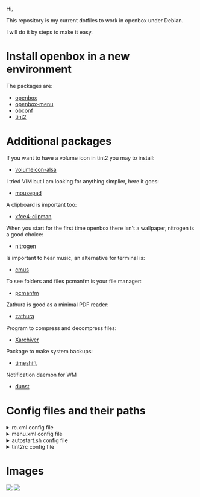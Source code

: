 Hi,

This repository is my current dotfiles to work in openbox under Debian.

I will do it by steps to make it easy.

# Install openbox in a new environment

The packages are:

- [openbox](https://packages.debian.org/bullseye/openbox)
- [openbox-menu](https://packages.debian.org/bullseye/openbox-menu)
- [obconf](https://packages.debian.org/bullseye/obconf)
- [tint2](https://packages.debian.org/bullseye/tint2)

# Additional packages

If you want to have a volume icon in tint2 you may to install:

- [volumeicon-alsa](https://packages.debian.org/bullseye/volumeicon-alsa)

I tried VIM but I am looking for anything simplier, here it goes:

- [mousepad](https://packages.debian.org/bullseye/mousepad)

A clipboard is important too:

- [xfce4-clipman](https://packages.debian.org/bullseye/xfce4-clipman)

When you start for the first time openbox there isn't a wallpaper, nitrogen is a good choice:

- [nitrogen](https://packages.debian.org/bullseye/nitrogen)

Is important to hear music, an alternative for terminal is:

- [cmus](https://packages.debian.org/bullseye/cmus)

To see folders and files pcmanfm is your file manager:

- [pcmanfm](https://packages.debian.org/bullseye/pcmanfm)

Zathura is good as a minimal PDF reader:

- [zathura](https://packages.debian.org/bullseye/zathura)

Program to compress and decompress files:

- [Xarchiver](https://packages.debian.org/bullseye/xarchiver)

Package to make system backups:

- [timeshift](https://packages.debian.org/bullseye/timeshift)

Notification daemon for WM

- [dunst](https://packages.debian.org/bullseye/dunst)

# Config files and their paths

<details><summary>rc.xml config file</summary><br>

```
Tip: Custom keyboard shortcuts (keybindings) must be added to the <keyboard> section of this file, and underneath the <!-- Keybindings for running aplications --> heading.
```

`/home/$USER/.config/openbox/rc.xml` is the main configuration file, responsible for determining the behaviour and settings of the overall session, including:

- Keyboard shortcuts (e.g. starting applications; controlling the volume)
- Theming
- Desktop and Virtual desktop settings
- Application Window settings

This file is also pre-configured, meaning that it will only be necessary to amend existing content in order to customise behaviour to suit personal preference. 

```
Note: Per-application settings pertaining to fixed placement of applications per monitor will only work if the x & y position have also been defined.
```

You can see more in https://wiki.archlinux.org/title/Openbox#rc.xml

</details>

<details><summary>menu.xml config file</summary><br>
 
`/home/$USER/.config/openbox/menu.xml` defines the type and behaviour of the desktop menu, accessible by right-clicking the background. Although the default provided is a static menu (meaning that it will not automatically update when new applications are installed), it is possible to employ the use of dynamic menus that will automatically update as well.

The available options are discussed extensively below in the [Menus](https://wiki.archlinux.org/title/Openbox#Menus) section. 
</details>
  
<details><summary>autostart.sh config file</summary><br>
  
The file `/home/$USER/.config/openbox/autostart.sh` is for to start apps when openbox starts from a restart, poweroff, etc.

</details>

<details><summary>tint2rc config file</summary><br>

The file `/home/$USER/.config/tint2/tint2rc` makes a theme tint2 bar and you can do changes actions from the bar. Change hour, color, icons, etc.

</details>
 
# Images

![](https://i.imgur.com/BFFrZBT.jpg)
![](https://i.imgur.com/fZKbeOJ.jpg)
